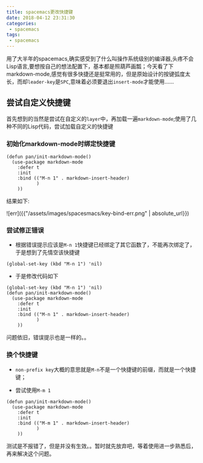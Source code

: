 ```yaml
---
title: spacemacs更改快捷键
date: 2018-04-12 23:31:30
categories:
 - spacemacs
tags:
 - spacemacs
---
```


用了大半年的spacemacs,确实感受到了什么叫操作系统级别的编译器,头疼不会Lisp语言,要想按自己的想法配置下，基本都是照葫芦画瓢；今天看了下markdown-mode,感觉有很多快捷还是挺常用的，但是原始设计的按键弧度太长，而却`leader-key`是`SPC`,意味着必须要退出`insert-mode`才能使用......

## 尝试自定义快捷键

首先想到的当然是尝试在自定义的`layer`中，再加载一遍`markdown-mode`;使用了几种不同的Lisp代码，尝试加载自定义的快捷键

### 初始化markdown-mode时绑定快捷键

``` emacs-lisp
(defun pan/init-markdown-mode()
  (use-package markdown-mode
    :defer t
    :init
    :bind (("M-n 1" . markdown-insert-header)
           )
    ))
```

结果如下:

![err]({{"/assets/images/spacesmacs/key-bind-err.png" | absolute_url}})


### 尝试修正错误

* 根据错误提示应该是`M-n 1`快捷键已经绑定了其它函数了，不能再次绑定了，于是想到了先情空该快捷键

``` emacs-lisp
(global-set-key (kbd "M-n 1") 'nil)
```

* 于是修改代码如下

``` emacs-lisp
(global-set-key (kbd "M-n 1") 'nil)
(defun pan/init-markdown-mode()
  (use-package markdown-mode
    :defer t
    :init
    :bind (("M-n 1" . markdown-insert-header)
           )
    ))
```

问题依旧，错误提示也是一样的。。

### 换个快捷键

* `non-prefix key`大概的意思就是`M-n`不是一个快捷键的前缀，而就是一个快捷键；

* 尝试使用`M-m 1`

``` emacs-lisp
(defun pan/init-markdown-mode()
  (use-package markdown-mode
    :defer t
    :init
    :bind (("M-m 1" . markdown-insert-header)
           )
    ))
```

测试是不报错了，但是并没有生效。。暂时就先放弃吧，等着使用进一步熟悉后，再来解决这个问题。



